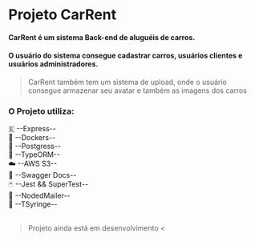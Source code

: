# Projeto CarRent

#### CarRent é um sistema Back-end de aluguéis de carros.
#### O usuário do sistema consegue cadastrar carros, usuários clientes e usuários administradores.
> CarRent também tem um sistema de upload, onde o usuário consegue armazenar seu avatar e também as imagens dos carros

### O Projeto utiliza:
🇪 --Express--
<br>
🐋 --Dockers--
<br>
🐘 --Postgress--
<br>
💾 --TypeORM--
<br>
☁️  --AWS S3--
<br>
📜 --Swagger Docs--
<br>
🃏 --Jest && SuperTest--
<br>
📩 --NodedMailer--
<br>
💉 --TSyringe--
<br>
<br>

> Projeto ainda está em desenvolvimento <

